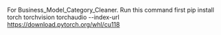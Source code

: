 For Business_Model_Category_Cleaner. Run this command first
pip install torch torchvision torchaudio --index-url https://download.pytorch.org/whl/cu118
